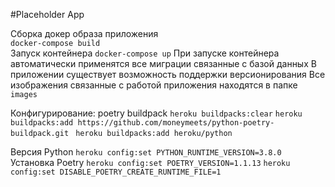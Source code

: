 #Placeholder App

Сборка докер образа приложения<br>
``docker-compose build``<br>
Запуск контейнера 
`docker-compose up`
При запуске контейнера автоматически применятся все миграции связанные с базой данных
В приложении существует возможность поддержки версионирования
Все изображения связанные с работой приложения находятся в папке `images`

Конфигурирование: poetry buildpack
``heroku buildpacks:clear``
``heroku buildpacks:add https://github.com/moneymeets/python-poetry-buildpack.git
``
``heroku buildpacks:add heroku/python``

Версия Python
``heroku config:set PYTHON_RUNTIME_VERSION=3.8.0``
Установка Poetry
``heroku config:set POETRY_VERSION=1.1.13``
``heroku config:set DISABLE_POETRY_CREATE_RUNTIME_FILE=1``